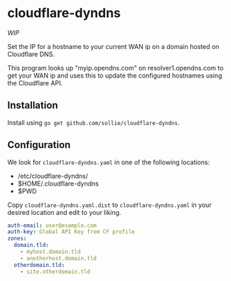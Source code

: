 # cloudflare-dyndns

*WIP*

Set the IP for a hostname to your current WAN ip on a domain hosted on Cloudflare DNS.

This program looks up "myip.opendns.com" on resolver1.opendns.com to get your WAN ip and uses this to update the configured hostnames using the Cloudflare API.

## Installation

Install using `go get github.com/sollie/cloudflare-dyndns`.

## Configuration

We look for `cloudflare-dyndns.yaml` in one of the following locations:
* /etc/cloudflare-dyndns/
* $HOME/.cloudflare-dyndns
* $PWD

Copy `cloudflare-dyndns.yaml.dist` to `cloudflare-dyndns.yaml` in your desired location and edit to your liking.

```yaml
auth-email: user@example.com
auth-key: Global API Key from CF profile
zones:
  domain.tld:
    - myhost.domain.tld
    - anotherhost.domain.tld
  otherdomain.tld:
    - site.otherdomain.tld
```
